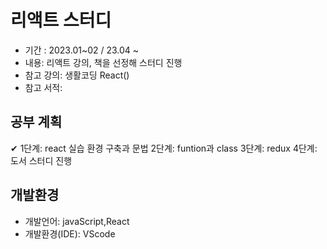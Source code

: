 #  리액트 스터디


- 기간 : 2023.01~02 / 23.04 ~
- 내용: 리액트 강의, 책을 선정해 스터디 진행 
- 참고 강의: 생활코딩 React()
- 참고 서적:



##  공부 계획 

✔ 1단계: react 실습 환경 구축과 문법
  2단계: funtion과 class 
  3단계: redux
  4단계: 도서 스터디 진행



## 개발환경
- 개발언어: javaScript,React
- 개발환경(IDE): VScode

